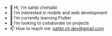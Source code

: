 - 👋 Hi, I’m sahbi chehaibi
- 👀 I’m interested in mobile and web development
- 🌱 I’m currently learning Flutter 
- 💞️ I’m looking to collaborate on projects 
- 📫 How to reach me :sahbi.ch.dev@gmail.com

<!---
schehaibi/schehaibi is a ✨ special ✨ repository because its `README.md` (this file) appears on your GitHub profile.
You can click the Preview link to take a look at your changes.
--->
